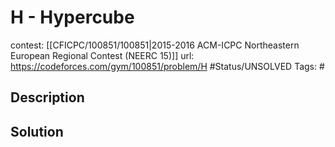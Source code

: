 # H - Hypercube

contest: [[CFICPC/100851/100851|2015-2016 ACM-ICPC Northeastern European Regional Contest (NEERC 15)]]
url: https://codeforces.com/gym/100851/problem/H
#Status/UNSOLVED
Tags: #

## Description

## Solution

